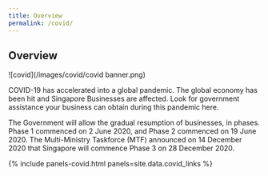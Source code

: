 ```yaml
---
title: Overview
permalink: /covid/
---
```

## Overview

![covid](/images/covid/covid banner.png)

COVID-19 has accelerated into a global pandemic. The global economy has been hit and Singapore Businesses are affected. Look for government assistance your business can obtain during this pandemic here.

The Government will allow the gradual resumption of businesses, in phases. Phase 1 commenced on 2 June 2020, and Phase 2 commenced on 19 June 2020. The Multi-Ministry Taskforce (MTF) announced on 14 December 2020 that Singapore will commence Phase 3 on 28 December 2020.

{% include panels-covid.html panels=site.data.covid_links %}
